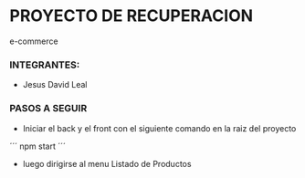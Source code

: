 # **PROYECTO DE RECUPERACION**

e-commerce

### INTEGRANTES:

- Jesus David Leal

### PASOS A SEGUIR

- Iniciar el back y el front con el siguiente comando en la raiz del proyecto

´´´ npm start ´´´

- luego dirigirse al menu Listado de Productos

